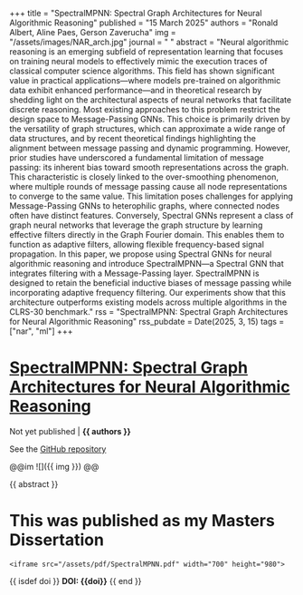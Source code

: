+++
title = "SpectralMPNN: Spectral Graph Architectures for Neural Algorithmic Reasoning"
published = "15 March 2025"
authors = "Ronald Albert, Aline Paes, Gerson Zaverucha"
img = "/assets/images/NAR_arch.jpg"
journal = " "
abstract = "Neural algorithmic reasoning is an emerging subfield of representation learning that focuses on training neural models to effectively mimic the execution traces of classical computer science algorithms. This field has shown significant value in practical applications—where models pre-trained on algorithmic data exhibit enhanced performance—and in theoretical research by shedding light on the architectural aspects of neural networks that facilitate discrete reasoning. Most existing approaches to this problem restrict the design space to Message-Passing GNNs. This choice is primarily driven by the versatility of graph structures, which can approximate a wide range of data structures, and by recent theoretical findings highlighting the alignment between message passing and dynamic programming. However, prior studies have underscored a fundamental limitation of message passing: its inherent bias toward smooth representations across the graph. This characteristic is closely linked to the over-smoothing phenomenon, where multiple rounds of message passing cause all node representations to converge to the same value. This limitation poses challenges for applying Message-Passing GNNs to heterophilic graphs, where connected nodes often have distinct features. Conversely, Spectral GNNs represent a class of graph neural networks that leverage the graph structure by learning effective filters directly in the Graph Fourier domain. This enables them to function as adaptive filters, allowing flexible frequency-based signal propagation. In this paper, we propose using Spectral GNNs for neural algorithmic reasoning and introduce SpectralMPNN—a Spectral GNN that integrates filtering with a Message-Passing layer.  SpectralMPNN is designed to retain the beneficial inductive biases of message passing while incorporating adaptive frequency filtering. Our experiments show that this architecture outperforms existing models across multiple algorithms in the CLRS-30 benchmark."
rss = "SpectralMPNN: Spectral Graph Architectures for Neural Algorithmic Reasoning"
rss_pubdate = Date(2025, 3, 15)
tags = ["nar", "ml"]
+++
# [SpectralMPNN: Spectral Graph Architectures for Neural Algorithmic Reasoning](https://github.com/ronaldalbrt/algo_reasoning)

Not yet published | **{{ authors }}**

See the [GitHub repository](https://github.com/ronaldalbrt/algo_reasoning)

@@im
![]({{ img }})
@@

{{ abstract }}

# This was published as my Masters Dissertation

~~~
<iframe src="/assets/pdf/SpectralMPNN.pdf" width="700" height="980">
~~~


{{ isdef doi }}
**DOI: {{doi}}**
{{ end }}